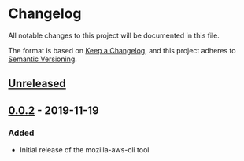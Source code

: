 # Changelog
All notable changes to this project will be documented in this file.

The format is based on [Keep a Changelog](https://keepachangelog.com/en/1.0.0/),
and this project adheres to [Semantic Versioning](https://semver.org/spec/v2.0.0.html).

## [Unreleased]

## [0.0.2] - 2019-11-19
### Added
- Initial release of the mozilla-aws-cli tool

[Unreleased]: https://github.com/olivierlacan/keep-a-changelog/compare/v0.0.2...HEAD
<!-- [0.0.3]: https://github.com/olivierlacan/keep-a-changelog/compare/v0.0.2...v0.0.3 -->
[0.0.2]: https://github.com/olivierlacan/keep-a-changelog/releases/tag/v0.0.2
